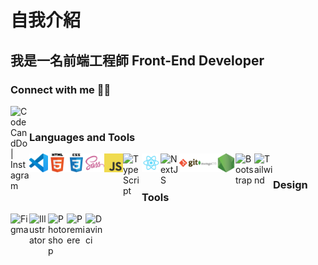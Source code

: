 # 自我介紹

## 我是一名前端工程師 Front-End Developer


### Connect with me 👩🏻
[<img align="left" alt="CodeCandDo | Instagram" width="30px" src="https://github.com/uuam/about_uuam/assets/115550923/5c674be6-9aaf-481b-8a41-e3d56f3e4b9f" />][email]

<br />

### Languages and Tools

[<img align="left" alt="Visual Studio Code" width="30px" src="https://raw.githubusercontent.com/github/explore/80688e429a7d4ef2fca1e82350fe8e3517d3494d/topics/visual-studio-code/visual-studio-code.png" />][vscode]
[<img align="left" alt="HTML5" width="30px" src="https://raw.githubusercontent.com/github/explore/80688e429a7d4ef2fca1e82350fe8e3517d3494d/topics/html/html.png" />][html5]
[<img align="left" alt="CSS3" width="30px" src="https://raw.githubusercontent.com/github/explore/80688e429a7d4ef2fca1e82350fe8e3517d3494d/topics/css/css.png" />][css3]
[<img align="left" alt="Sass" width="30px" src="https://raw.githubusercontent.com/github/explore/80688e429a7d4ef2fca1e82350fe8e3517d3494d/topics/sass/sass.png" />][sass]
[<img align="left" alt="JavaScript" width="30px" src="https://raw.githubusercontent.com/github/explore/80688e429a7d4ef2fca1e82350fe8e3517d3494d/topics/javascript/javascript.png" />][js]
[<img align="left" alt="TypeScript" width="30px" src="https://upload.wikimedia.org/wikipedia/commons/thumb/4/4c/Typescript_logo_2020.svg/1024px-Typescript_logo_2020.svg.png" />][ts]
[<img align="left" alt="React" width="30px" src="https://raw.githubusercontent.com/github/explore/80688e429a7d4ef2fca1e82350fe8e3517d3494d/topics/react/react.png" />][react]
[<img align="left" alt="NextJS" width="30px" src="https://cdn.worldvectorlogo.com/logos/next-js.svg" />][nextjs]
[<img align="left" alt="Git" width="30px" src="https://raw.githubusercontent.com/github/explore/80688e429a7d4ef2fca1e82350fe8e3517d3494d/topics/git/git.png" />][git]
[<img align="left" alt="MongoDB" width="30px" src="https://raw.githubusercontent.com/github/explore/80688e429a7d4ef2fca1e82350fe8e3517d3494d/topics/mongodb/mongodb.png" />][mongodb]
[<img align="left" alt="Node.js" width="30px" src="https://raw.githubusercontent.com/github/explore/80688e429a7d4ef2fca1e82350fe8e3517d3494d/topics/nodejs/nodejs.png" />][nodejs]
[<img align="left" alt="Bootstrap" width="30px" src="https://cdn-icons-png.flaticon.com/512/5968/5968672.png" />][bootstrap]
[<img align="left" alt="Tailwind" width="30px" src="https://tailwindcss.com/_next/static/media/tailwindcss-mark.3c5441fc7a190fb1800d4a5c7f07ba4b1345a9c8.svg" />][tailwindcss]

<br />

### Design Tools

[<img align="left" alt="Figma" width="30px" src="https://cdn-icons-png.flaticon.com/512/5968/5968705.png" />][figma]
[<img align="left" alt="Illustrator" width="30px" src="https://cdn-icons-png.flaticon.com/512/5968/5968472.png" />][illustrator]
[<img align="left" alt="Photoshop" width="30px" src="https://cdn-icons-png.flaticon.com/512/5968/5968520.png" />][photoshop]
[<img align="left" alt="Premiere" width="30px" src="https://cdn-icons-png.flaticon.com/512/5968/5968525.png" />][premiere]
[<img align="left" alt="Davinci" width="32px" src="https://upload.wikimedia.org/wikipedia/commons/9/90/DaVinci_Resolve_17_logo.svg" />][davinci]




[vscode]:https://code.visualstudio.com/
[html5]:https://zh.wikipedia.org/zh-tw/HTML5
[css3]:https://css3.com/
[sass]:https://sass-lang.com/
[js]:https://www.javascript.com/
[ts]:https://www.typescriptlang.org/
[react]:https://react.dev/
[nextjs]:https://nextjs.org/docs
[git]:https://git-scm.com/
[mongodb]:https://www.mongodb.com/zh-cn
[nodejs]:https://nodejs.org/en
[bootstrap]:https://getbootstrap.com/
[tailwindcss]:https://tailwindcss.com/
[figma]:https://www.figma.com/
[illustrator]:https://illustrator.adobe.com/
[photoshop]:https://photoshop.adobe.com/
[premiere]:https://www.adobe.com/tw/products/premiere.html
[davinci]:https://www.blackmagicdesign.com/cn/products/davinciresolve
[webside]:https://vercel.com/uuam

[email]:mailto:chen552025@gmail.com



<!-- 
![image](https://github.com/uuam/about_uuam/assets/115550923/5c674be6-9aaf-481b-8a41-e3d56f3e4b9f)
![image](https://cdn-icons-png.flaticon.com/512/5968/5968671.png)
-->

